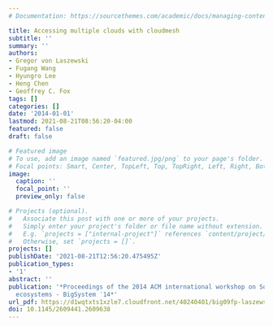 ```yaml
---
# Documentation: https://sourcethemes.com/academic/docs/managing-content/

title: Accessing multiple clouds with cloudmesh
subtitle: ''
summary: ''
authors:
- Gregor von Laszewski
- Fugang Wang
- Hyungro Lee
- Heng Chen
- Geoffrey C. Fox
tags: []
categories: []
date: '2014-01-01'
lastmod: 2021-08-21T08:56:20-04:00
featured: false
draft: false

# Featured image
# To use, add an image named `featured.jpg/png` to your page's folder.
# Focal points: Smart, Center, TopLeft, Top, TopRight, Left, Right, BottomLeft, Bottom, BottomRight.
image:
  caption: ''
  focal_point: ''
  preview_only: false

# Projects (optional).
#   Associate this post with one or more of your projects.
#   Simply enter your project's folder or file name without extension.
#   E.g. `projects = ["internal-project"]` references `content/project/deep-learning/index.md`.
#   Otherwise, set `projects = []`.
projects: []
publishDate: '2021-08-21T12:56:20.475495Z'
publication_types:
- '1'
abstract: ''
publication: '*Proceedings of the 2014 ACM international workshop on Software-defined
  ecosystems - BigSystem ′14*'
url_pdf: https://d1wqtxts1xzle7.cloudfront.net/40240401/big09fp-laszewskiAFG.pdf?1448126851=&response-content-disposition=inline%3B+filename%3DAccessing_multiple_clouds_with_cloudmesh.pdf&Expires=1629383752&Signature=EQEUoBgnebrMLffqxODog0EJWbXwGFYlOYC3WkQmA-oRWUaRVhdV0UkLfqnTTur11Gvrvrh5sRNGNVcRDA63hUZqeCcIebqh11XvrMF2Sd7z4BccSCj8XB8bmN8ioy1BXbpsCEIw5es-7siImgjh7yClkAxMF4H2ARtvgq1cO5IntgG0oji7iit9pcOHGYGgcxgLcgDbRIKqBWKJU~zptx7zFevsoOHoFrizZcz~1xxDJb7L9Ww5YzWr3mqRLMwQipmiGt1ZHkrF7iIxEEtjg4sjAZXOEMVpITQ-z1VYP0zUBkb33izEuVSvQj~bIfOrAon3~NgscR2dMBTHdJx0jA__&Key-Pair-Id=APKAJLOHF5GGSLRBV4ZA
doi: 10.1145/2609441.2609638
---
```

